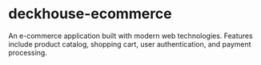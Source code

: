 # deckhouse-ecommerce
An e-commerce application built with modern web technologies. Features include product catalog, shopping cart, user authentication, and payment processing.
